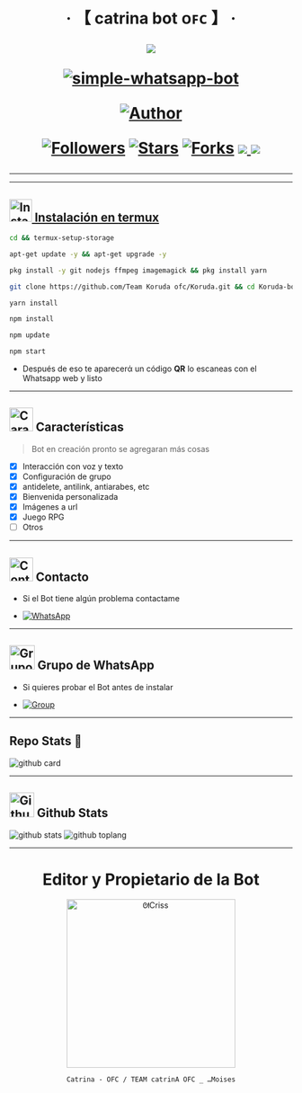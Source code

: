 <h1 align="center">‧ 【 catrina bot ᴏꜰᴄ 】 ‧
</p>
<p>
        <img src= "https://telegra.ph/file/aff4f06b811e3f98f1b56.jpg">
    </p>
    <p align="center">
        <a href="#"><img title="simple-whatsapp-bot" src="https://img.shields.io/badge/-SIMPLE--WHATSAPP--BOT-green?colorA=%23ff0000&colorB=%23017e40&style=for-the-badge"></a>
    </p>
    <p>
        <a href="https://github.com/Crissdavi"><img title="Author"    src="https://img.shields.io/badge/Author-おCriss-purple.svg?style=for-the-badge&logo=github"></a>
    </p>
    <p>
        <a href="https://github.com/Crissdaviollowers"><img title="Followers" src="https://img.shields.io/github/followers/Crissdavi?color=blue&style=flat-square"></a>
        <a href="https://github.com/Crissdavi/Kuroda_haru/stargazers/"><img title="Stars" src="https://img.shields.io/github/stars/Crissdavi/Kuroda_haru?color=red&style=flat-square"></a>
        <a href="https://github.com/Crissdavi/Kurodaharu/network/members"><img title="Forks" src="http://img.shields.io/github/forks/Crissdavi/Kuroda_haru?color=red&style=flat-square"></a>
        <a href="#"><img src="https://img.shields.io/badge/MANTENIMIENTO-SI-blue.svg"</a>
        <img src="https://img.shields.io/github/repo-size/StarlightsTeam/Ai-Hoshino" /> <br>
   </p>
   <p>
</h1>

---------


---------

## <img src="https://i.giphy.com/media/nWGRHBnAl5Kmc/giphy.gif" alt="Instalacion" width="40" height="40"> Instalación en [termux](https://f-droid.org/repo/com.termux_118.apk)

```bash
cd && termux-setup-storage
```

```bash
apt-get update -y && apt-get upgrade -y
```

```bash
pkg install -y git nodejs ffmpeg imagemagick && pkg install yarn 
```

```bash
git clone https://github.com/Team Koruda ofc/Koruda.git && cd Koruda-bot
```

```bash
yarn install
```

```bash
npm install
```

```bash
npm update
```

```bash
npm start
```

- Después de eso te aparecerά un código **QR** lo escaneas con el Whatsapp web y listo

---------

## <img src="https://i.pinimg.com/originals/73/69/6e/73696e022df7cd5cb3d999c6875361dd.gif" alt="Características" width="42" height="42"> Características

> Bot en creación pronto se agregaran más cosas 

- [x] Interacción con voz y texto
- [x] Configuración de grupo
- [x] antidelete, antilink, antiarabes, etc
- [x] Bienvenida personalizada
- [x] Imágenes a url
- [x] Juego RPG
- [ ] Otros

---------

## <img src="https://i.pinimg.com/originals/19/80/6e/19806e91932e6054965fc83b85241270.gif" alt="Contacto" width="42" height="42"> Contacto

- Si el Bot tiene algún problema contactame 

* <a href="https://wa.me/593990089935"><img alt="WhatsApp" src="https://img.shields.io/badge/WhatsApp-25D366?style=for-the-badge&logo=whatsapp&logoColor=white"/></a>

---------

## <img src="https://static.wikia.nocookie.net/nyancat/images/d/d3/Nyan-cat.gif/revision/latest/scale-to-width-down/400?cb=20131231222500&path-prefix=es" alt="Grupo" width="45" height="43"> Grupo de WhatsApp


- Si quieres probar el Bot antes de instalar

* <a href="https://chat.whatsapp.com/HDgzsMQOIwD2KqTCP7swwA?mode=ems_copy_c"><img alt="Group" src="https://img.shields.io/badge/Group-25D366?style=for-the-badge&logo=whatsapp&logoColor=white"/></a>

---------

## Repo Stats 🔭

![github card](https://github-readme-stats.vercel.app/api/pin/?username=Crissdavi&repo=Kuroda_haru&theme=chartreuse-dark)

---------

## <img src="https://raw.githubusercontent.com/vilcajoal/vilcajoal/master/assets/octocat-anime.gif" alt="Github" width="44" height="44"> Github Stats

![github stats](https://github-readme-stats.vercel.app/api?username=Crissdavi&show_icons=true&theme=chartreuse-dark)
![github toplang](https://github-readme-stats.vercel.app/api/top-langs/?username=Crissdavi&layout=compact&theme=chartreuse-dark)

---------
<div align="center">
  <h1 align="center">Editor y Propietario de la Bot</h1>

<a href="https://github.com/moises1234"><img src="https://i.ibb.co/MDHkhRZ/file.jpg" width="300" height="300" alt="ᘛCriss"/></a>

` Catrina - OFC / TEAM catrinA OFC _ …⁠Moises
`
